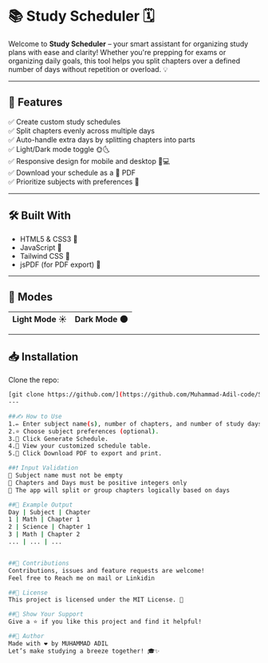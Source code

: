 # 📚 Study Scheduler 🗓️

Welcome to **Study Scheduler** – your smart assistant for organizing study plans with ease and clarity! Whether you're prepping for exams or organizing daily goals, this tool helps you split chapters over a defined number of days without repetition or overload. 💡

---

## 🚀 Features

✅ Create custom study schedules  
✅ Split chapters evenly across multiple days  
✅ Auto-handle extra days by splitting chapters into parts  
✅ Light/Dark mode toggle 🌞🌜  
✅ Responsive design for mobile and desktop 📱💻  
✅ Download your schedule as a 📄 PDF  
✅ Prioritize subjects with preferences 🎯  

---

## 🛠️ Built With

- HTML5 & CSS3 🎨  
- JavaScript 🧠  
- Tailwind CSS 🌈  
- jsPDF (for PDF export) 🧾  

---

## 📸 Modes 

| Light Mode ☀️ | Dark Mode 🌑 |
|---------------|-------------|

---

## 📥 Installation

Clone the repo:

```bash
[git clone https://github.com/](https://github.com/Muhammad-Adil-code/Study-Sheduler-ECC.git)
---

##✍️ How to Use
1.✏️ Enter subject name(s), number of chapters, and number of study days.
2.⭐ Choose subject preferences (optional).
3.🔄 Click Generate Schedule.
4.👀 View your customized schedule table.
5.📩 Click Download PDF to export and print.

##❗ Input Validation
📘 Subject name must not be empty
🔢 Chapters and Days must be positive integers only
🧮 The app will split or group chapters logically based on days

##📄 Example Output
Day | Subject | Chapter
1 | Math | Chapter 1
2 | Science | Chapter 1
3 | Math | Chapter 2
... | ... | ...


##🙌 Contributions
Contributions, issues and feature requests are welcome!
Feel free to Reach me on mail or Linkidin

##📃 License
This project is licensed under the MIT License. 📜

##🌟 Show Your Support
Give a ⭐️ if you like this project and find it helpful!

##👤 Author
Made with ❤️ by MUHAMMAD ADIL
Let’s make studying a breeze together! 🎓✨
